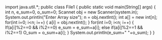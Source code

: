 import java.util.*;
public class File1 {
public static void main(String[] args) {
int n, e_sum=0, o_sum=0;
Scannet obj = new Scanner(system.in);
System.out.println("Enter Array size");
n = obj.nextInt();
int a[] = new int[n];
for(int i=0; i<n; i++)
{
a[i] = obj.nextInt();
}
for(int i=0; i<n; i++)
{
If(a[i]%2==0 && i%2==0)
e_sum = e_sum+a[i];
else if(a[i]%2==1 && i%2==1)
O_sum = o_sum+a[i];
}
System.out.println(e_sum+" "+o_sum);
}
}



